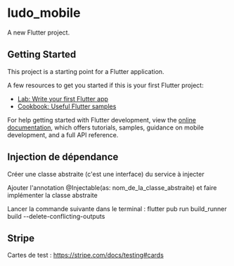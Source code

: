 # ludo_mobile

A new Flutter project.

## Getting Started

This project is a starting point for a Flutter application.

A few resources to get you started if this is your first Flutter project:

- [Lab: Write your first Flutter app](https://docs.flutter.dev/get-started/codelab)
- [Cookbook: Useful Flutter samples](https://docs.flutter.dev/cookbook)

For help getting started with Flutter development, view the
[online documentation](https://docs.flutter.dev/), which offers tutorials,
samples, guidance on mobile development, and a full API reference.


## Injection de dépendance
Créer une classe abstraite (c'est une interface) du service à injecter

Ajouter l'annotation @Injectable(as: nom_de_la_classe_abstraite) et faire implémenter la classe abstraite

Lancer la commande suivante dans le terminal : flutter pub run build_runner build --delete-conflicting-outputs

## Stripe
Cartes de test : https://stripe.com/docs/testing#cards
